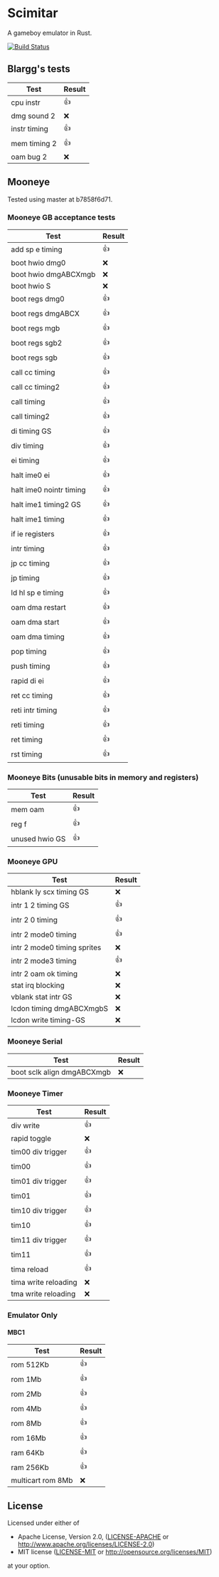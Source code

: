 # Scimitar

A gameboy emulator in Rust.

[![Build Status](https://travis-ci.org/tompko/scimitar.svg?branch=master)](https://travis-ci.org/tompko/scimitar)

## Blargg's tests

| Test         | Result|
|--------------|-------|
| cpu instr    | :+1:  |
| dmg sound 2  | :x:   |
| instr timing | :+1:  |
| mem timing 2 | :+1:  |
| oam bug 2    | :x:   |

## Mooneye
Tested using master at b7858f6d71.

### Mooneye GB acceptance tests

| Test                    | Result |
| ----------------------- | -------|
| add sp e timing         | :+1:   |
| boot hwio dmg0          | :x:    |
| boot hwio dmgABCXmgb    | :x:    |
| boot hwio S             | :x:    |
| boot regs dmg0          | :+1:   |
| boot regs dmgABCX       | :+1:   |
| boot regs mgb           | :+1:   |
| boot regs sgb2          | :+1:   |
| boot regs sgb           | :+1:   |
| call cc timing          | :+1:   |
| call cc timing2         | :+1:   |
| call timing             | :+1:   |
| call timing2            | :+1:   |
| di timing GS            | :+1:   |
| div timing              | :+1:   |
| ei timing               | :+1:   |
| halt ime0 ei            | :+1:   |
| halt ime0 nointr timing | :+1:   |
| halt ime1 timing2 GS    | :+1:   |
| halt ime1 timing        | :+1:   |
| if ie registers         | :+1:   |
| intr timing             | :+1:   |
| jp cc timing            | :+1:   |
| jp timing               | :+1:   |
| ld hl sp e timing       | :+1:   |
| oam dma restart         | :+1:   |
| oam dma start           | :+1:   |
| oam dma timing          | :+1:   |
| pop timing              | :+1:   |
| push timing             | :+1:   |
| rapid di ei             | :+1:   |
| ret cc timing           | :+1:   |
| reti intr timing        | :+1:   |
| reti timing             | :+1:   |
| ret timing              | :+1:   |
| rst timing              | :+1:   |

### Mooneye Bits (unusable bits in memory and registers)

| Test           | Result |
| -------------- | -------|
| mem oam        | :+1:   |
| reg f          | :+1:   |
| unused hwio GS | :+1:   |


### Mooneye GPU

| Test                        | Result |
| --------------------------- | -------|
| hblank ly scx timing GS     | :x:    |
| intr 1 2 timing GS          | :+1:   |
| intr 2 0 timing             | :+1:   |
| intr 2 mode0 timing         | :+1:   |
| intr 2 mode0 timing sprites | :x:    |
| intr 2 mode3 timing         | :+1:   |
| intr 2 oam ok timing        | :x:    |
| stat irq blocking           | :x:    |
| vblank stat intr GS         | :x:    |
| lcdon timing dmgABCXmgbS    | :x:    |
| lcdon write timing-GS       | :x:    |

### Mooneye Serial

| Test                       | Result |
| -------------------------- | ------ |
| boot sclk align dmgABCXmgb | :x:    |

### Mooneye Timer

| Test                 | Result |
| -------------------- | -------|
| div write            | :+1:   |
| rapid toggle         | :x:    |
| tim00 div trigger    | :+1:   |
| tim00                | :+1:   |
| tim01 div trigger    | :+1:   |
| tim01                | :+1:   |
| tim10 div trigger    | :+1:   |
| tim10                | :+1:   |
| tim11 div trigger    | :+1:   |
| tim11                | :+1:   |
| tima reload          | :+1:   |
| tima write reloading | :x:    |
| tma write reloading  | :x:    |

### Emulator Only

#### MBC1

| Test              | Result |
| ----------------- | -------|
| rom 512Kb         | :+1:   |
| rom 1Mb           | :+1:   |
| rom 2Mb           | :+1:   |
| rom 4Mb           | :+1:   |
| rom 8Mb           | :+1:   |
| rom 16Mb          | :+1:   |
| ram 64Kb          | :+1:   |
| ram 256Kb         | :+1:   |
| multicart rom 8Mb | :x:    |

## License

Licensed under either of

 * Apache License, Version 2.0, ([LICENSE-APACHE](LICENSE-APACHE) or http://www.apache.org/licenses/LICENSE-2.0)
 * MIT license ([LICENSE-MIT](LICENSE-MIT) or http://opensource.org/licenses/MIT)

at your option.
